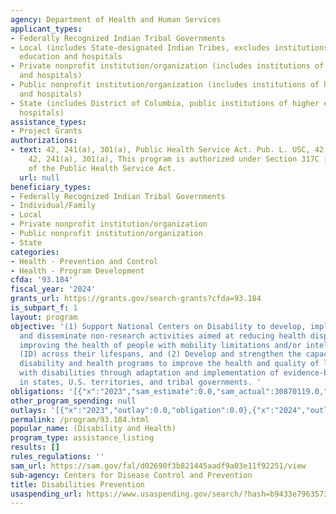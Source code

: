 ```yaml
---
agency: Department of Health and Human Services
applicant_types:
- Federally Recognized Indian Tribal Governments
- Local (includes State-designated Indian Tribes, excludes institutions of higher
  education and hospitals
- Private nonprofit institution/organization (includes institutions of higher education
  and hospitals)
- Public nonprofit institution/organization (includes institutions of higher education
  and hospitals)
- State (includes District of Columbia, public institutions of higher education and
  hospitals)
assistance_types:
- Project Grants
authorizations:
- text: 42, 241(a), 301(a), Public Health Service Act. Pub. L. USC, 42 U.S.C. 247(b.
    42, 241(a), 301(a), This program is authorized under Section 317C [42 U.S.C. 247b-4]
    of the Public Health Service Act.
  url: null
beneficiary_types:
- Federally Recognized Indian Tribal Governments
- Individual/Family
- Local
- Private nonprofit institution/organization
- Public nonprofit institution/organization
- State
categories:
- Health - Prevention and Control
- Health - Program Development
cfda: '93.184'
fiscal_year: '2024'
grants_url: https://grants.gov/search-grants?cfda=93.184
is_subpart_f: 1
layout: program
objective: '(1) Support National Centers on Disability to develop, implement, evaluate,
  and disseminate non-research activities aimed at reducing health disparities and
  improving the health of people with mobility limitations and/or intellectual disabilities
  (ID) across their lifespans, and (2) Develop and strengthen the capacity of state-based
  disability and health programs to improve the health and quality of life among people
  with disabilities through adaptation and implementation of evidence-based strategies
  in states, U.S. territories, and tribal governments. '
obligations: '[{"x":"2023","sam_estimate":0.0,"sam_actual":30870119.0,"usa_spending_actual":30473474.09},{"x":"2024","sam_estimate":0.0,"sam_actual":30869974.0,"usa_spending_actual":58183679.23},{"x":"2025","sam_estimate":0.0,"sam_actual":30870119.0,"usa_spending_actual":8980675.73}]'
other_program_spending: null
outlays: '[{"x":"2023","outlay":0.0,"obligation":0.0},{"x":"2024","outlay":11372447443.81,"obligation":67164354.96},{"x":"2025","outlay":4114060.97,"obligation":0.0}]'
permalink: /program/93.184.html
popular_name: (Disability and Health)
program_type: assistance_listing
results: []
rules_regulations: ''
sam_url: https://sam.gov/fal/d02690f3b821445aadf9a03e11f92251/view
sub-agency: Centers for Disease Control and Prevention
title: Disabilities Prevention
usaspending_url: https://www.usaspending.gov/search/?hash=b9433e796357319833d0f87c69e20c03
---
```

